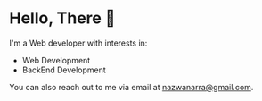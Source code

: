 # Hello, There 👋

I'm a Web developer with interests in:
- Web Development
- BackEnd Development

You can also reach out to me via email at [nazwanarra@gmail.com](mailto:nazwanarra@gmail.com).
